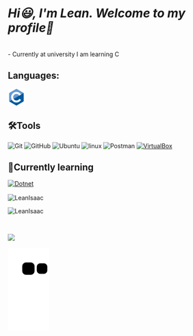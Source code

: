 <h1><i>Hi😃, I'm Lean. Welcome to my profile🤠</i></h1>

 <br>
-  Currently at university I am learning C

<h2 align="left">Languages:</h3>
<a href="https://docs.microsoft.com/en-us/cpp/?view=msvc-170" target="_blank" rel="noreferrer"> <img src="https://raw.githubusercontent.com/devicons/devicon/master/icons/c/c-original.svg" alt="c" width="40" height="40"/> </a>

<h2 align="left">🛠Tools</h3>

![Git](https://img.shields.io/badge/Git-F05032?style=for-the-badge&logo=git&logoColor=white)
![GitHub](https://img.shields.io/badge/GitHub-100000?style=for-the-badge&logo=github&logoColor=white)
![Ubuntu](https://img.shields.io/badge/Ubuntu-E95420?style=for-the-badge&logo=ubuntu&logoColor=white)
<img src="https://img.shields.io/badge/Linux-FCC624?style=for-the-badge&logo=linux&logoColor=black" alt="linux">
![Postman](https://img.shields.io/badge/Postman-FF6C37?style=for-the-badge&logo=Postman&logoColor=white)
[![VirtualBox](https://img.shields.io/badge/VirtualBox-21416b?style=for-the-badge&logo=VirtualBox&logoColor=white)]()

<h2 align="left">📝Currently learning</h3>

[![Dotnet](https://img.shields.io/badge/.NET-512BD4?style=for-the-badge&logo=dotnet&logoColor=white)]()

<!-- <div> -->

<p align="left">
<a>
<img align="center" src="https://github-readme-stats.vercel.app/api?username=LeanIsaac&show_icons=true&theme=radical&count_private=true&locale=en" alt="LeanIsaac" />
</a>
</p>

<p align="left">
<img src="https://github-readme-stats.vercel.app/api/top-langs?username=LeanIsaac&show_icons=true&theme=radical&locale=en&layout=compact" alt="LeanIsaac" />
</p>
<br>
<p align="left" >   
  <img src="https://profile-counter.glitch.me/LeanIssac/count.svg" />  
</p>

![Snake animation](https://github.com/Al3ncar/Al3ncar/blob/output/github-contribution-grid-snake.svg) 
